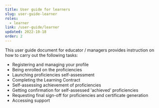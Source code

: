 ```yaml
---
title: User guide for learners
slug: user-guide-learner
roles:
  - learner
link: /user-guide/learner
updated: 2022-10-18
order: 2
---
```

This user guide document for educator / managers provides instruction on how to carry out the following tasks:

- Registering and managing your profile
- Being enrolled on the proficiencies
- Launching proficiencies self-assessment
- Completing the Learning Contract​
- Self-assessing achievement of proficiencies
- Getting confirmation for self-assessed 'achieved' proficiencies
- Requesting final sign-off for proficiencies and certificate generation​
- Accessing support​